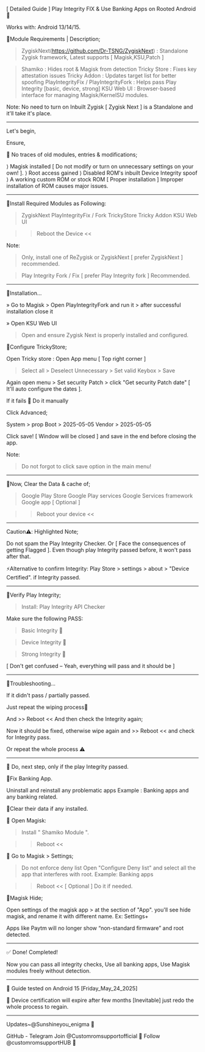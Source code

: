 [ Detailed Guide ] Play Integrity FIX & Use Banking Apps on Rooted Android 🌿

Works with: Android 13/14/15.

🌱Module Requirements | Description;

> ZygiskNext(https://github.com/Dr-TSNG/ZygiskNext) : Standalone Zygisk framework, Latest supports [ Magisk,KSU,Patch ]

> Shamiko      : Hides root & Magisk from detection
> Tricky Store   : Fixes key attestation issues
> Tricky Addon : Updates target list for better spoofing
> PlayIntegrityFix / PlayIntegrityFork : Helps pass Play Integrity [basic, device, strong]
> KSU Web UI  : Browser-based interface for managing Magisk/KernelSU modules.

Note: No need to turn on Inbuilt Zygisk [ Zygisk Next ] is a Standalone and it'll take it's place.
____

Let's begin,

Ensure,

💢 No traces of old modules, entries & modifications;

⟩ Magisk installed [ Do not modify or turn on unnecessary settings on your own! ].
⟩ Root access gained 
⟩ Disabled ROM's inbuilt Device Integrity spoof
⟩ A working custom ROM or stock ROM [ Proper installation ] Improper installation of ROM causes major issues.
____

🌴Install Required Modules as Following:

> ZygiskNext
> PlayIntegrityFix / Fork
> TrickyStore
> Tricky Addon
> KSU Web UI

>> Reboot the Device <<

Note:
> Only, install one of ReZygisk or ZygiskNext [ prefer ZygiskNext ] recommended.

> Play Integrity Fork / Fix [ prefer Play Integrity fork ] Recommended.

____

🌴Installation...

» Go to Magisk > Open PlayIntegrityFork and run it > after successful installation close it

» Open KSU Web UI

> Open and ensure Zygisk Next is properly installed and configured.


🌴Configure TrickyStore;

Open Tricky store : Open App menu [ Top right corner ]

> Select all > Deselect Unnecessary > Set valid Keybox > Save

Again open menu > Set security Patch > click "Get security Patch date" [ It'll auto configure the dates ].

If it fails 💢 Do it manually
 
Click Advanced;

System  > prop
Boot    > 2025-05-05
Vendor  > 2025-05-05

Click save! [ Window will be closed ] and save in the end before closing the app.

Note:
> Do not forgot to click save option in the main menu!
____

🌴Now, 
Clear the Data & cache of;

> Google Play Store
> Google Play services 
> Google Services framework
> Google app [ Optional ]

>> Reboot your device <<
____

Caution⚠️: Highlighted Note;

Do not spam the Play Integrity Checker. Or [ Face the consequences of getting Flagged ]. Even though play Integrity passed before, it won't pass after that.

⚡Alternative to confirm Integrity: Play Store > settings > about > "Device Certified". if Integrity passed.
____

🌴Verify Play Integrity;

> Install: Play Integrity API Checker 

Make sure the following PASS:

> Basic Integrity 🌿

> Device Integrity 🌿

> Strong Integrity 🌿

[ Don't get confused – Yeah, everything will pass and it should be ]
____

🌴Troubleshooting...

If it didn't pass / partially passed.

Just repeat the wiping process💢

And >> Reboot << And then check the Integrity again;

Now it should be fixed, otherwise wipe again and >> Reboot << and check for Integrity pass.

Or repeat the whole process ⚠️
____

🌱 Do, next step, only if the play Integrity passed.

🌿Fix Banking App.

Uninstall and reinstall any problematic apps
Example : Banking apps and any banking related.

💢Clear their data if any installed.

🌱 Open Magisk:

> Install " Shamiko  Module ".

>> Reboot <<

🌴 Go to Magisk > Settings;

> Do not enforce deny list
> Open "Configure Deny list" and select all the app that interferes with root.
Example: Banking apps

>> Reboot << [ Optional ] Do it if needed.


🌴Magisk Hide;

Open settings of the magisk app > at the section of "App". you'll see hide magisk, and rename it with different name.
Ex: Settings+

Apps like Paytm will no longer show “non-standard firmware” and root detected.

____

✅ Done! Completed!

Now you can pass all integrity checks, Use all banking apps, Use Magisk modules freely without detection.
____

🌿 Guide tested on Android 15 [Friday_May_24_2025]

🌿 Device certification will expire after few months [Inevitable] just redo the whole process to regain.
____
Updates~@Sunshineyou_enigma 🌿

GitHub - Telegram 
Join @Customromsupportofficial 🌿
Follow @customromsupportHUB 🌿

